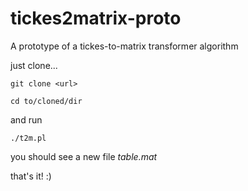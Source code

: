 # tickes2matrix-proto
A prototype of  a tickes-to-matrix transformer algorithm

just clone...

```shell
git clone <url>
```

```shell
cd to/cloned/dir
```
and run
```shell
./t2m.pl
```

you should see a new file _table.mat_

that's it! :)
